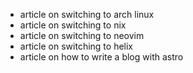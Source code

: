 

- article on switching to arch linux
- article on switching to nix
- article on switching to neovim
- article on switching to helix
- article on how to write a blog with astro
